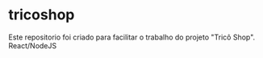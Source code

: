 # tricoshop
Este repositorio foi criado para facilitar o trabalho do projeto "Tricô Shop". React/NodeJS
